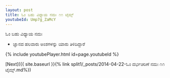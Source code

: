 ```yaml
---
layout: post
title: ಓಂ ಬಹು ವಿಧ್ಯಾಯ ನಮಃ ೧೧ ಟೈಮ್ಸ್
youtubeId: Ump7g_ZaMcY
---
```

 
 
 ಓಂ ಬಹು ವಿಧ್ಯಾಯ ನಮಃ  
 
 -  ಜ್ಞಾನದ ಹಲವಾರು ಅಂಶಗಳನ್ನು ಯಾರು ತಿಳಿದಿದ್ದಾರೆ 
 
  
 
  
 
 
 
 
 
 


{% include youtubePlayer.html id=page.youtubeId %}
 
[Next]({{ site.baseurl }}{% link  split1/_posts/2014-04-22-ಓಂ ದರ್ಭಚರಿಣೆ ನಮಃ ೧೧ ಟೈಮ್ಸ್.md%})
 
